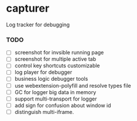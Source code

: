 # capturer
Log tracker for debugging

### TODO

- [ ] screenshot for invsible running page
- [ ] screenshot for multiple active tab
- [ ] control key shortcuts customizable
- [ ] log player for debugger
- [ ] business logic debugger tools
- [ ] use webextension-polyfill and resolve types file
- [ ] GC for logger big data in memory
- [ ] support multi-transport for logger
- [ ] add sign for confusion about window id
- [ ] distinguish multi-iframe.
